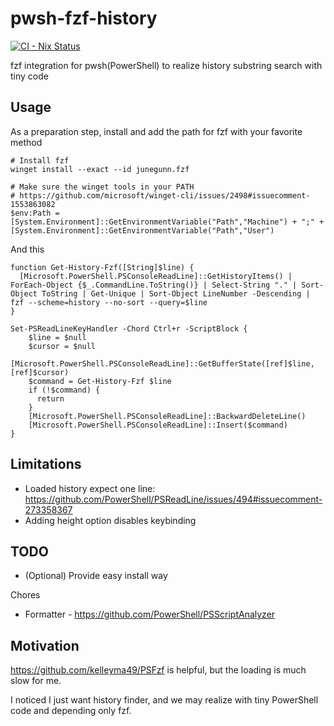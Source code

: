 # pwsh-fzf-history

[![CI - Nix Status](https://github.com/kachick/pwsh-fzf-history/actions/workflows/ci-nix.yml/badge.svg?branch=main)](https://github.com/kachick/pwsh-fzf-history/actions/workflows/ci-nix.yml?query=branch%3Amain+)

fzf integration for pwsh(PowerShell) to realize history substring search with tiny code

## Usage

As a preparation step, install and add the path for fzf with your favorite method

```pwsh
# Install fzf
winget install --exact --id junegunn.fzf

# Make sure the winget tools in your PATH
# https://github.com/microsoft/winget-cli/issues/2498#issuecomment-1553863082
$env:Path = [System.Environment]::GetEnvironmentVariable("Path","Machine") + ";" + [System.Environment]::GetEnvironmentVariable("Path","User")
```

And this

```pwsh
function Get-History-Fzf([String]$line) {
  [Microsoft.PowerShell.PSConsoleReadLine]::GetHistoryItems() | ForEach-Object {$_.CommandLine.ToString()} | Select-String "." | Sort-Object ToString | Get-Unique | Sort-Object LineNumber -Descending | fzf --scheme=history --no-sort --query=$line
}

Set-PSReadLineKeyHandler -Chord Ctrl+r -ScriptBlock {
    $line = $null
    $cursor = $null
    [Microsoft.PowerShell.PSConsoleReadLine]::GetBufferState([ref]$line, [ref]$cursor)
    $command = Get-History-Fzf $line
    if (!$command) {
      return
    }
    [Microsoft.PowerShell.PSConsoleReadLine]::BackwardDeleteLine()
    [Microsoft.PowerShell.PSConsoleReadLine]::Insert($command)
}
```

## Limitations

- Loaded history expect one line: https://github.com/PowerShell/PSReadLine/issues/494#issuecomment-273358367
- Adding height option disables keybinding

## TODO

- (Optional) Provide easy install way

Chores

- Formatter - https://github.com/PowerShell/PSScriptAnalyzer

## Motivation

https://github.com/kelleyma49/PSFzf is helpful, but the loading is much slow for me.

I noticed I just want history finder, and we may realize with tiny PowerShell code and depending only fzf.
